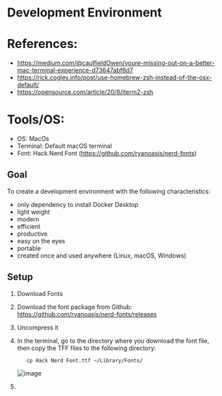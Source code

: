# Development Environment
# References: 
* https://medium.com/@caulfieldOwen/youre-missing-out-on-a-better-mac-terminal-experience-d73647abf6d7
* https://rick.cogley.info/post/use-homebrew-zsh-instead-of-the-osx-default/
* https://opensource.com/article/20/8/iterm2-zsh

# Tools/OS:
* OS: MacOs
* Terminal: Default macOS terminal
* Font: Hack Nerd Font (https://github.com/ryanoasis/nerd-fonts)

## Goal
To create a development environment with the following characteristics:
* only dependency to install Docker Desktop
* light weight
* modern
* efficient
* productive
* easy on the eyes
* portable
* created once and used anywhere (Linux, macOS, Windows)

## Setup
1. Download Fonts
  1. Download the font package from Github: https://github.com/ryanoasis/nerd-fonts/releases
  2. Uncompress it
  3. In the terminal, go to the directory where you download the font file, then copy the TFF files to the following directory:
			
			cp Hack Nerd Font.ttf ~/Library/Fonts/
      ![image](https://github.com/haarabi/dev-env/assets/2755929/c3b643cc-df1a-45d9-976e-2e2efc99957a)

3. 
